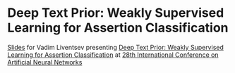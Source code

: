 # Deep Text Prior: Weakly Supervised Learning for Assertion Classification

[Slides](textprior.pdf) for Vadim Liventsev presenting [Deep Text Prior: Weakly Supervised Learning for Assertion Classification](https://link.springer.com/chapter/10.1007/978-3-030-30493-5_26) at [28th International Conference on Artificial Neural Networks](https://e-nns.org/icann2019/)